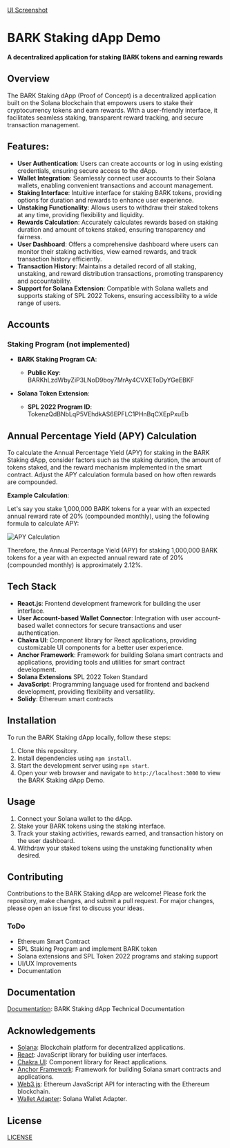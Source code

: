[UI Screenshot](https://github.com/bark-community/bark-staking-dapp/blob/dfb70c51a80c06fa5f10d202ca99b5c73cc6cdbf/github/ui-screenshot.png)

# BARK Staking dApp Demo

**A decentralized application for staking BARK tokens and earning rewards**

## Overview

The BARK Staking dApp (Proof of Concept) is a decentralized application built on the Solana blockchain that empowers users to stake their cryptocurrency tokens and earn rewards. With a user-friendly interface, it facilitates seamless staking, transparent reward tracking, and secure transaction management.

## Features:

- **User Authentication**: Users can create accounts or log in using existing credentials, ensuring secure access to the dApp.
- **Wallet Integration**: Seamlessly connect user accounts to their Solana wallets, enabling convenient transactions and account management.
- **Staking Interface**: Intuitive interface for staking BARK tokens, providing options for duration and rewards to enhance user experience.
- **Unstaking Functionality**: Allows users to withdraw their staked tokens at any time, providing flexibility and liquidity.
- **Rewards Calculation**: Accurately calculates rewards based on staking duration and amount of tokens staked, ensuring transparency and fairness.
- **User Dashboard**: Offers a comprehensive dashboard where users can monitor their staking activities, view earned rewards, and track transaction history efficiently.
- **Transaction History**: Maintains a detailed record of all staking, unstaking, and reward distribution transactions, promoting transparency and accountability.
- **Support for Solana Extension**: Compatible with Solana wallets and supports staking of SPL 2022 Tokens, ensuring accessibility to a wide range of users.

## Accounts

### Staking Program (not implemented)

- **BARK Staking Program CA**:
  - **Public Key**: BARKhLzdWbyZiP3LNoD9boy7MrAy4CVXEToDyYGeEBKF

- **Solana Token Extension**:
  - **SPL 2022 Program ID**: TokenzQdBNbLqP5VEhdkAS6EPFLC1PHnBqCXEpPxuEb

## Annual Percentage Yield (APY) Calculation

To calculate the Annual Percentage Yield (APY) for staking in the BARK Staking dApp, consider factors such as the staking duration, the amount of tokens staked, and the reward mechanism implemented in the smart contract. Adjust the APY calculation formula based on how often rewards are compounded.

**Example Calculation**:

Let's say you stake 1,000,000 BARK tokens for a year with an expected annual reward rate of 20% (compounded monthly), using the following formula to calculate APY:

![APY Calculation](https://github.com/bark-community/bark-staking-dapp-dev/blob/main/assets/apy.png)

Therefore, the Annual Percentage Yield (APY) for staking 1,000,000 BARK tokens for a year with an expected annual reward rate of 20% (compounded monthly) is approximately 2.12%.

## Tech Stack

- **React.js**: Frontend development framework for building the user interface.
- **User Account-based Wallet Connector**: Integration with user account-based wallet connectors for secure transactions and user authentication.
- **Chakra UI**: Component library for React applications, providing customizable UI components for a better user experience.
- **Anchor Framework**: Framework for building Solana smart contracts and applications, providing tools and utilities for smart contract development.
- **Solana Extensions** SPL 2022 Token Standard
- **JavaScript**: Programming language used for frontend and backend development, providing flexibility and versatility.
- **Solidy**: Ethereum smart contracts

## Installation

To run the BARK Staking dApp locally, follow these steps:

1. Clone this repository.
2. Install dependencies using `npm install`.
3. Start the development server using `npm start`.
4. Open your web browser and navigate to `http://localhost:3000` to view the BARK Staking dApp Demo.

## Usage

1. Connect your Solana wallet to the dApp.
2. Stake your BARK tokens using the staking interface.
3. Track your staking activities, rewards earned, and transaction history on the user dashboard.
4. Withdraw your staked tokens using the unstaking functionality when desired.

## Contributing

Contributions to the BARK Staking dApp are welcome! Please fork the repository, make changes, and submit a pull request. For major changes, please open an issue first to discuss your ideas.

### ToDo

- Ethereum Smart Contract
- SPL Staking Program and implement BARK token
- Solana extensions and SPL Token 2022 programs and staking support
- UI/UX Improvements
- Documentation
  
## Documentation

[Documentation](https://): BARK Staking dApp Technical Documentation

## Acknowledgements

- [Solana](https://solana.com/): Blockchain platform for decentralized applications.
- [React](https://reactjs.org/): JavaScript library for building user interfaces.
- [Chakra UI](https://chakra-ui.com/): Component library for React applications.
- [Anchor Framework](https://project-serum.github.io/anchor/): Framework for building Solana smart contracts and applications.
- [Web3.js](https://web3js.readthedocs.io/en/v1.3.4/): Ethereum JavaScript API for interacting with the Ethereum blockchain.
- [Wallet Adapter](https://github.com/anza-xyz/wallet-adapter): Solana Wallet Adapter.

## License

 [LICENSE](LICENSE)
